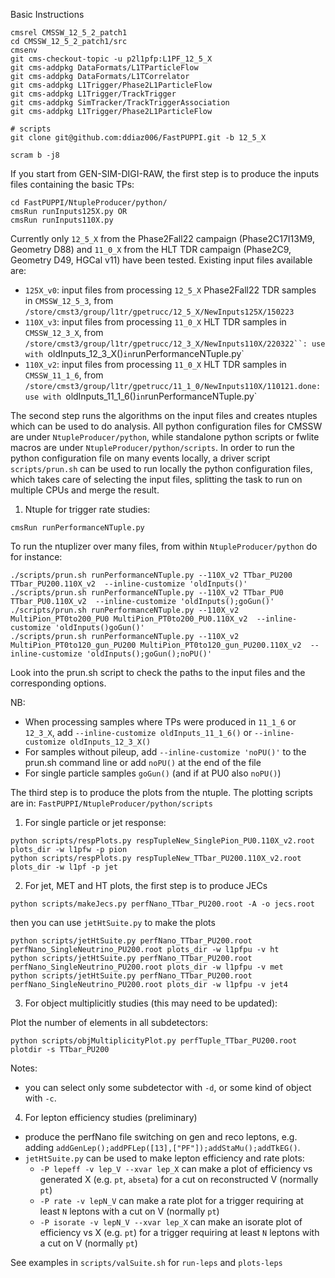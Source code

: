 Basic Instructions

```
cmsrel CMSSW_12_5_2_patch1
cd CMSSW_12_5_2_patch1/src
cmsenv
git cms-checkout-topic -u p2l1pfp:L1PF_12_5_X
git cms-addpkg DataFormats/L1TParticleFlow
git cms-addpkg DataFormats/L1TCorrelator
git cms-addpkg L1Trigger/Phase2L1ParticleFlow
git cms-addpkg L1Trigger/TrackTrigger
git cms-addpkg SimTracker/TrackTriggerAssociation
git cms-addpkg L1Trigger/Phase2L1ParticleFlow

# scripts
git clone git@github.com:ddiaz006/FastPUPPI.git -b 12_5_X

scram b -j8
```

If you start from GEN-SIM-DIGI-RAW, the first step is to produce the inputs files containing the basic TPs:
```
cd FastPUPPI/NtupleProducer/python/
cmsRun runInputs125X.py OR
cmsRun runInputs110X.py 
```
Currently only  `12_5_X` from the Phase2Fall22 campaign (Phase2C17I13M9, Geometry D88) and `11_0_X` from the HLT TDR campaign (Phase2C9, Geometry D49, HGCal v11) have been tested.
Existing input files available are:
 * `125X_v0`:  input files from processing `12_5_X` Phase2Fall22 TDR samples in `CMSSW_12_5_3`, from `/store/cmst3/group/l1tr/gpetrucc/12_5_X/NewInputs125X/150223`
 * `110X_v3`:  input files from processing `11_0_X` HLT TDR samples in `CMSSW_12_3_X`, from `/store/cmst3/group/l1tr/gpetrucc/12_3_X/NewInputs110X/220322``: use with `oldInputs_12_3_X()` in `runPerformanceNTuple.py`
 * `110X_v2`:  input files from processing `11_0_X` HLT TDR samples in `CMSSW_11_1_6`, from `/store/cmst3/group/l1tr/gpetrucc/11_1_0/NewInputs110X/110121.done: use with `oldInputs_11_1_6()` in `runPerformanceNTuple.py`

The second step runs the algorithms on the input files and creates ntuples which can be used to do analysis.
All python configuration files for CMSSW are under `NtupleProducer/python`, while standalone python scripts or fwlite macros are under `NtupleProducer/python/scripts`. 
In order to run the python configuration file on many events locally, a driver script `scripts/prun.sh` can be used to run locally the python configuration files, which takes care of selecting the input files, splitting the task to run on multiple CPUs and merge the result.

1) Ntuple for trigger rate studies:

```
cmsRun runPerformanceNTuple.py
```

To run the ntuplizer over many files, from within `NtupleProducer/python` do for instance:
```
./scripts/prun.sh runPerformanceNTuple.py --110X_v2 TTbar_PU200 TTbar_PU200.110X_v2  --inline-customize 'oldInputs()'
./scripts/prun.sh runPerformanceNTuple.py --110X_v2 TTbar_PU0 TTbar_PU0.110X_v2  --inline-customize 'oldInputs();goGun()'
./scripts/prun.sh runPerformanceNTuple.py --110X_v2 MultiPion_PT0to200_PU0 MultiPion_PT0to200_PU0.110X_v2  --inline-customize 'oldInputs()goGun()'
./scripts/prun.sh runPerformanceNTuple.py --110X_v2 MultiPion_PT0to120_gun_PU200 MultiPion_PT0to120_gun_PU200.110X_v2  --inline-customize 'oldInputs();goGun();noPU()'
```
Look into the prun.sh script to check the paths to the input files and the corresponding options.

NB: 
   * When processing samples where TPs were produced in `11_1_6` or `12_3_X`, add `--inline-customize oldInputs_11_1_6()` or `--inline-customize oldInputs_12_3_X()`
   * For samples without pileup, add  `--inline-customize 'noPU()'` to the prun.sh command line or add `noPU()` at the end of the file
   * For single particle samples `goGun()` (and if at PU0 also `noPU()`)


The third step is to produce the plots from the ntuple. The plotting scripts are in:
```FastPUPPI/NtupleProducer/python/scripts```

1) For single particle or jet response:

```
python scripts/respPlots.py respTupleNew_SinglePion_PU0.110X_v2.root plots_dir -w l1pfw -p pion
python scripts/respPlots.py respTupleNew_TTbar_PU200.110X_v2.root plots_dir -w l1pf -p jet
```

2) For jet, MET and HT plots, the first step is to produce JECs
```
python scripts/makeJecs.py perfNano_TTbar_PU200.root -A -o jecs.root
```
then you can use `jetHtSuite.py` to make the plots

```
python scripts/jetHtSuite.py perfNano_TTbar_PU200.root perfNano_SingleNeutrino_PU200.root plots_dir -w l1pfpu -v ht
python scripts/jetHtSuite.py perfNano_TTbar_PU200.root perfNano_SingleNeutrino_PU200.root plots_dir -w l1pfpu -v met
python scripts/jetHtSuite.py perfNano_TTbar_PU200.root perfNano_SingleNeutrino_PU200.root plots_dir -w l1pfpu -v jet4
```

3) For object multiplicitly studies (this may need to be updated):

Plot the number of elements in all subdetectors: 
```
python scripts/objMultiplicityPlot.py perfTuple_TTbar_PU200.root  plotdir -s TTbar_PU200  
```
Notes:
 * you can select only some subdetector with `-d`, or some kind of object with `-c`.

4) For lepton efficiency studies (preliminary)

* produce the perfNano file switching on gen and reco leptons, e.g. adding `addGenLep();addPFLep([13],["PF"]);addStaMu();addTkEG()`.
* `jetHtSuite.py` can be used to make lepton efficiency and rate plots:
  * `-P lepeff -v lep_V --xvar lep_X` can make a plot of efficiency vs generated X (e.g. `pt`, `abseta`) for a cut on reconstructed V (normally `pt`)
  * `-P rate -v lepN_V` can make a rate plot for a trigger requiring at least `N` leptons with a cut on V (normally `pt`)
  * `-P isorate -v lepN_V --xvar lep_X`  can make an isorate plot of efficiency vs X (e.g. `pt`) for a trigger requiring at least `N` leptons with a cut on V (normally `pt`)

See examples in `scripts/valSuite.sh` for `run-leps` and `plots-leps` 
